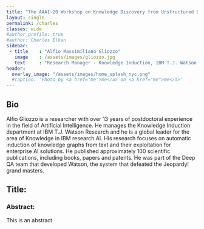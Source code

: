 ```yaml
---
title: "The AAAI-20 Workshop on Knowledge Discovery from Unstructured Data in Financial Services"
layout: single
permalink: /charles
classes: wide
#author_profile: true
#author: Charles Elkan
sidebar:
 - title    : "Alfio Massimiliano Gliozzo"
   image    : /assets/images/gliozzo.jpg
   text     : "Research Manager - Knowledge Induction, IBM T.J. Watson Research"
header:
  overlay_image: "/assets/images/home_splash_nyc.png"
  #caption: 'Photo by <a href="me">me</a> on <a href="me">me</a>'
---
```

<h2>Bio</h2>

Alfio Gliozzo is a researcher with over 13 years of postdoctoral experience in the field of Artificial Intelligence. He manages the Knowledge Induction department at IBM T.J. Watson Research and he is a global leader for the area of Knowledge in IBM research AI. His research focuses on automatic induction of knowledge graphs from text and their exploitation for enterprise AI solutions. He published approximately 100 scientific publications, including books, papers and patents. He was part of the Deep QA team that developed Watson, the system that defeated the Jeopardy! grand masters.

<h2>Title: </h2>
<h3>Abstract:</h3> This is an abstract